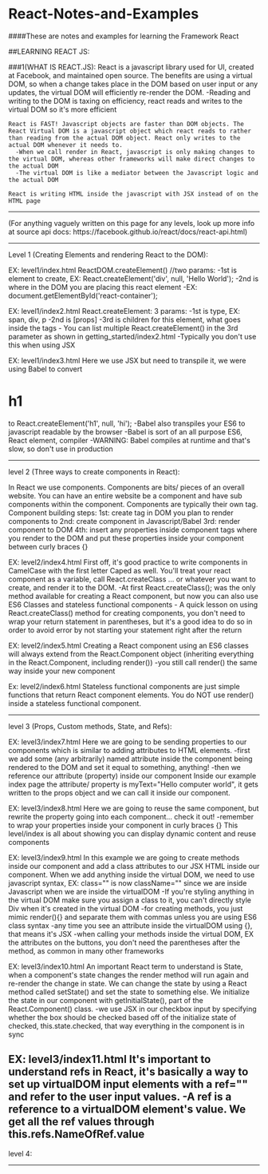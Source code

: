 # React-Notes-and-Examples
####These are notes and examples for learning the Framework React

##LEARNING REACT JS:

  ###1(WHAT IS REACT.JS):
    React is a javascript library used for UI, created at Facebook, and maintained open source. The benefits are using a virtual DOM, so when a change takes place in the DOM based on user input or any updates, the virtual DOM will efficiently re-render the DOM.
      -Reading and writing to the DOM is taxing on efficiency, react reads and writes to the virtual DOM so it's more efficient

    React is FAST! Javascript objects are faster than DOM objects. The React Virtual DOM is a javascript object which react reads to rather than reading from the actual DOM object. React only writes to the actual DOM whenever it needs to.
      -When we call render in React, javascript is only making changes to the virtual DOM, whereas other frameworks will make direct changes to the actual DOM
      -The virtual DOM is like a mediator between the Javascript logic and the actual DOM

    React is writing HTML inside the javascript with JSX instead of on the HTML page
<hr>
  (For anything vaguely written on this page for any levels, look up more info at source api docs: https://facebook.github.io/react/docs/react-api.html)
<hr>

  Level 1 (Creating Elements and rendering React to the DOM):

  EX: level1/index.html
  ReactDOM.createElement() //two params:
    -1st is element to create, EX: React.createElement('div', null, 'Hello World');
    -2nd is where in the DOM you are placing this react element
      -EX: document.getElementById('react-container');

  EX: level1/index2.html
  React.createElement: 3 params:
    -1st is type, EX: span, div, p
    -2nd is [props]
    -3rd is children for this element, what goes inside the tags
      - You can list multiple React.createElement() in the 3rd parameter as shown in getting_started/index2.html
    -Typically you don't use this when using JSX

  EX: level1/index3.html
  Here we use JSX but need to transpile it, we were using Babel to convert <h1>h1</h1> to React.createElement('h1', null, 'hi');
    -Babel also transpiles your ES6 to javascript readable by the browser
    -Babel is sort of an all purpose ES6, React element, compiler
    -WARNING: Babel compiles at runtime and that's slow, so don't use in production

-------------------------------------------------------------------------------------------

  level 2 (Three ways to create components in React):

  In React we use components. Components are bits/ pieces of an overall website. You can have an entire website be a component and have sub components within the component. Components are typically their own tag.
    Component building steps:
      1st: create tag in DOM you plan to render components to
      2nd: create component in Javascript/Babel
      3rd: render component to DOM
      4th: insert any properties inside component tags where you render to the DOM and put these properties inside your component between curly braces {}

  EX: level2/index4.html
  First off, it's good practice to write components in CamelCase with the first letter Caped as well. You'll treat your react component as a variable, call React.createClass ... or whatever you want to create, and render it to the DOM.
    -At first React.createClass(); was the only method available for creating a React component, but now you can also use ES6 Classes and stateless functional components
    - A quick lesson on using React.createClass() method for creating components, you don't need to wrap your return statement in parentheses, but it's a good idea to do so in order to avoid error by not starting your statement right after the return

  EX: level2/index5.html
  Creating a React component using an ES6 classes will always extend from the React.Component object (inheriting everything in the React.Component, including render())
    -you still call render() the same way inside your new component

  Ex: level2/index6.html
  Stateless functional components are just simple functions that return React component elements. You do NOT use render() inside a stateless functional component.

-------------------------------------------------------------------------------------------

  level 3 (Props, Custom methods, State, and Refs):

  EX: level3/index7.html
  Here we are going to be sending properties to our components which is similar to adding attributes to HTML elements.
    -first we add some (any arbitrarily) named attribute inside the component being rendered to the DOM and set it equal to something, anything!
    -then we reference our attribute (property) inside our component
  Inside our example index page the attribute/ property is myText="Hello computer world", it gets written to the props object and we can call it inside our component.

  EX: level3/index8.html
  Here we are going to reuse the same component, but rewrite the property going into each component... check it out!
    -remember to wrap your properties inside your component in curly braces {}
  This level/index is all about showing you can display dynamic content and reuse components

  EX: level3/index9.html
  In this example we are going to create methods inside our component and add a class attributes to our JSX HTML inside our component. When we add anything inside the virtual DOM, we need to use javascript syntax, EX: class="" is now className="" since we are inside Javascript when we are inside the virtualDOM
    -If you're styling anything in the virtual DOM make sure you assign a class to it, you can't directly style Div when it's created in the virtual DOM
    -for creating methods, you just mimic render(){} and separate them with commas unless you are using ES6 class syntax
    -any time you see an attribute inside the virtualDOM using {}, that means it's JSX
    -when calling your methods inside the virtual DOM, EX the attributes on the buttons, you don't need the parentheses after the method, as common in many other frameworks

  EX: level3/index10.html
  An important React term to understand is State, when a component's state changes the render method will run again and re-render the change in state. We can change the state by using a React method called setState() and set the state to something else. We initialize the state in our component with getInitialState(), part of the React.Component() class.
    -we use JSX in our checkbox input by specifying whether the box should be checked based off of the initialize state of checked, this.state.checked, that way everything in the component is in sync

  EX: level3/index11.html
  It's important to understand refs in React, it's basically a way to set up virtualDOM input elements with a ref="" and refer to the user input values.
    -A ref is a reference to a virtualDOM element's value. We get all the ref values through this.refs.NameOfRef.value
-------------------------------------------------------------------------------------------

  level 4:


-------------------------------------------------------------------------------------------
